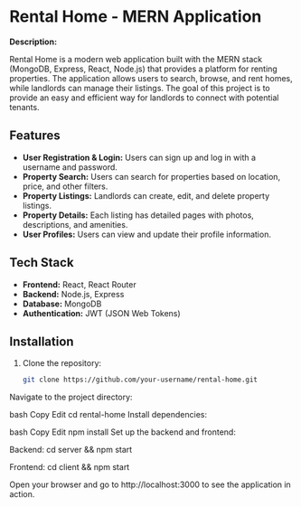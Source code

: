 # Rental Home - MERN Application

**Description:**

Rental Home is a modern web application built with the MERN stack (MongoDB, Express, React, Node.js) that provides a platform for renting properties. The application allows users to search, browse, and rent homes, while landlords can manage their listings. The goal of this project is to provide an easy and efficient way for landlords to connect with potential tenants.

## Features

- **User Registration & Login:** Users can sign up and log in with a username and password.
- **Property Search:** Users can search for properties based on location, price, and other filters.
- **Property Listings:** Landlords can create, edit, and delete property listings.
- **Property Details:** Each listing has detailed pages with photos, descriptions, and amenities.
- **User Profiles:** Users can view and update their profile information.

## Tech Stack

- **Frontend:** React, React Router
- **Backend:** Node.js, Express
- **Database:** MongoDB
- **Authentication:** JWT (JSON Web Tokens)

## Installation

1. Clone the repository:
   ```bash
   git clone https://github.com/your-username/rental-home.git
Navigate to the project directory:

bash
Copy
Edit
cd rental-home
Install dependencies:

bash
Copy
Edit
npm install
Set up the backend and frontend:

Backend: cd server && npm start

Frontend: cd client && npm start

Open your browser and go to http://localhost:3000 to see the application in action.
